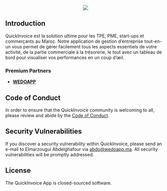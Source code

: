 <p align="center">
<a href="https://quickinvoice.ma" target="_blank">
<img src="./QuickInvoice-logo.png" >
</a></p>


## Introduction 

QuickInvoice est la solution ultime pour les TPE, PME, start-ups et commerçants au Maroc. 
Notre application de gestion d’entreprise tout-en-un vous permet de gérer facilement tous les aspects essentiels de votre activité, de la partie commerciale à la trésorerie, le tout avec un tableau de bord pour visualiser vos performances en un coup d’œil.



### Premium Partners

- **[WEDOAPP](https://wedoapp.ma/)**


## Code of Conduct

In order to ensure that the QuickInvoice community is welcoming to all, please review and abide by the [Code of Conduct](https://quickinvoice.ma/docs/contributions#code-of-conduct).

## Security Vulnerabilities

If you discover a security vulnerability within QuickInvoice, please send an e-mail to Elmarzougui Abdelghafour via [abdo@wedoapp.ma](mailto:abdo@wedoapp.ma). All security vulnerabilities will be promptly addressed.

## License

The QuickInvoice App is closed-sourced software.
